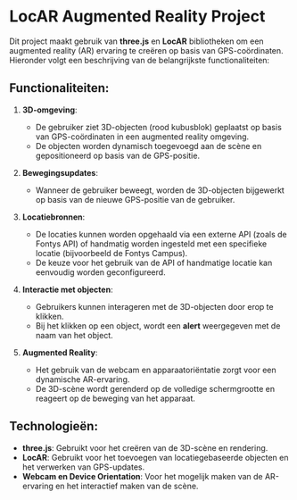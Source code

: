 # LocAR Augmented Reality Project

Dit project maakt gebruik van **three.js** en **LocAR** bibliotheken om een augmented reality (AR) ervaring te creëren op basis van GPS-coördinaten. Hieronder volgt een beschrijving van de belangrijkste functionaliteiten:

## Functionaliteiten:
1. **3D-omgeving**:
   - De gebruiker ziet 3D-objecten (rood kubusblok) geplaatst op basis van GPS-coördinaten in een augmented reality omgeving.
   - De objecten worden dynamisch toegevoegd aan de scène en gepositioneerd op basis van de GPS-positie.

2. **Bewegingsupdates**:
   - Wanneer de gebruiker beweegt, worden de 3D-objecten bijgewerkt op basis van de nieuwe GPS-positie van de gebruiker.

3. **Locatiebronnen**:
   - De locaties kunnen worden opgehaald via een externe API (zoals de Fontys API) of handmatig worden ingesteld met een specifieke locatie (bijvoorbeeld de Fontys Campus).
   - De keuze voor het gebruik van de API of handmatige locatie kan eenvoudig worden geconfigureerd.

4. **Interactie met objecten**:
   - Gebruikers kunnen interageren met de 3D-objecten door erop te klikken.
   - Bij het klikken op een object, wordt een **alert** weergegeven met de naam van het object.

5. **Augmented Reality**:
   - Het gebruik van de webcam en apparaatoriëntatie zorgt voor een dynamische AR-ervaring.
   - De 3D-scène wordt gerenderd op de volledige schermgrootte en reageert op de beweging van het apparaat.

## Technologieën:
- **three.js**: Gebruikt voor het creëren van de 3D-scène en rendering.
- **LocAR**: Gebruikt voor het toevoegen van locatiegebaseerde objecten en het verwerken van GPS-updates.
- **Webcam en Device Orientation**: Voor het mogelijk maken van de AR-ervaring en het interactief maken van de scène.
